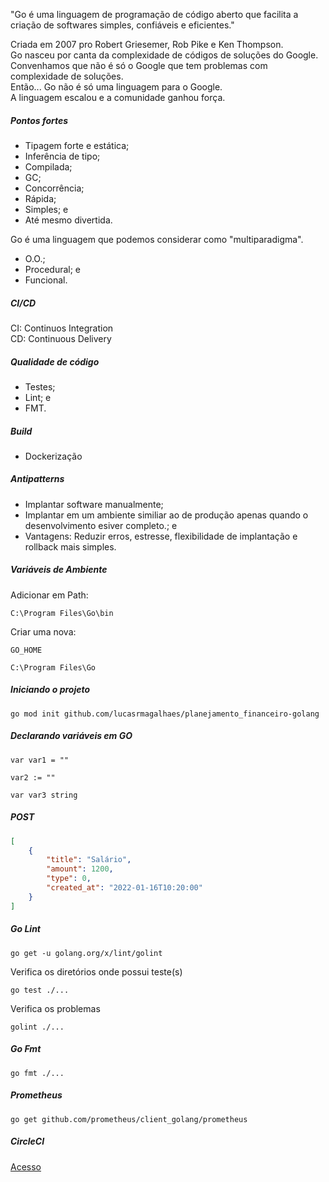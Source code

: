 "Go é uma linguagem de programação de código aberto que facilita a criação de softwares simples, confiáveis e eficientes."

Criada em 2007 pro Robert Griesemer, Rob Pike e Ken Thompson. <br>
Go nasceu por canta da complexidade de códigos de soluções do Google. <br>
Convenhamos que não é só o Google que tem problemas com complexidade de soluções. <br>
Então... Go não é só uma linguagem para o Google. <br>
A linguagem escalou e a comunidade ganhou força.

##### Pontos fortes
- Tipagem forte e estática;
- Inferência de tipo;
- Compilada;
- GC;
- Concorrência;
- Rápida;
- Simples; e 
- Até mesmo divertida.

Go é uma linguagem que podemos considerar como "multiparadigma".

- O.O.;
- Procedural; e
- Funcional.

##### CI/CD
CI: Continuos Integration <br>
CD: Continuous Delivery

##### Qualidade de código
- Testes;
- Lint; e
- FMT.

##### Build
- Dockerização

##### Antipatterns
- Implantar software manualmente;
- Implantar em um ambiente similiar ao de produção apenas quando o desenvolvimento esiver completo.; e
- Vantagens: Reduzir erros, estresse, flexibilidade de implantação e rollback mais simples.

##### Variáveis de Ambiente
Adicionar em Path:
```
C:\Program Files\Go\bin
```

Criar uma nova:
```
GO_HOME
```

```
C:\Program Files\Go
```

##### Iniciando o projeto
```golang
go mod init github.com/lucasrmagalhaes/planejamento_financeiro-golang
```

##### Declarando variáveis em GO
```golang
var var1 = ""
```

```golang
var2 := ""
```

```golang
var var3 string
```

##### POST
```json
[
    {
        "title": "Salário",
        "amount": 1200,
        "type": 0,
        "created_at": "2022-01-16T10:20:00"
    }
]
```

##### Go Lint
```golang
go get -u golang.org/x/lint/golint
```

Verifica os diretórios onde possui teste(s)
```golang
go test ./...
```

Verifica os problemas
```golang
golint ./...
```

##### Go Fmt
```golang
go fmt ./...
```

##### Prometheus
```golang
go get github.com/prometheus/client_golang/prometheus
```

##### CircleCI
[Acesso](https://circleci.com/vcs-authorize/)